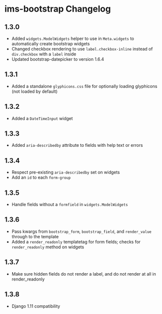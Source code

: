 # ims-bootstrap Changelog

## 1.3.0

* Added `widgets.ModelWidgets` helper to use in `Meta.widgets` to automatically create bootstrap widgets
* Changed checkbox rendering to use `label.checkbox-inline` instead of `div.checkbox` with a `label` inside
* Updated bootstrap-datepicker to version 1.6.4

## 1.3.1

* Added a standalone `glyphicons.css` file for optionally loading glyphicons (not loaded by default)

## 1.3.2

* Added a `DateTimeInput` widget

## 1.3.3

* Added `aria-describedby` attribute to fields with help text or errors

## 1.3.4

* Respect pre-existing `aria-describedby` set on widgets
* Add an `id` to each `form-group`

## 1.3.5

* Handle fields without a `formfield` in `widgets.ModelWidgets`

## 1.3.6

* Pass kwargs from `bootstrap_form`, `bootstrap_field`, and `render_value` through to the template
* Added a `render_readonly` templatetag for form fields; checks for `render_readonly` method on widgets

## 1.3.7

* Make sure hidden fields do not render a label, and do not render at all in render_readonly

## 1.3.8

* Django 1.11 compatibility

